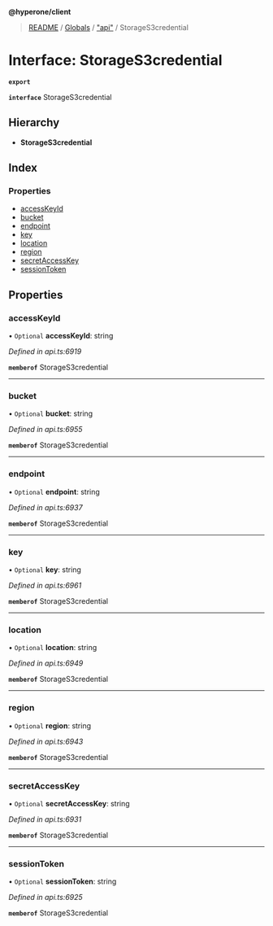 **@hyperone/client**

> [README](../README.md) / [Globals](../globals.md) / ["api"](../modules/_api_.md) / StorageS3credential

# Interface: StorageS3credential

**`export`** 

**`interface`** StorageS3credential

## Hierarchy

* **StorageS3credential**

## Index

### Properties

* [accessKeyId](_api_.storages3credential.md#accesskeyid)
* [bucket](_api_.storages3credential.md#bucket)
* [endpoint](_api_.storages3credential.md#endpoint)
* [key](_api_.storages3credential.md#key)
* [location](_api_.storages3credential.md#location)
* [region](_api_.storages3credential.md#region)
* [secretAccessKey](_api_.storages3credential.md#secretaccesskey)
* [sessionToken](_api_.storages3credential.md#sessiontoken)

## Properties

### accessKeyId

• `Optional` **accessKeyId**: string

*Defined in api.ts:6919*

**`memberof`** StorageS3credential

___

### bucket

• `Optional` **bucket**: string

*Defined in api.ts:6955*

**`memberof`** StorageS3credential

___

### endpoint

• `Optional` **endpoint**: string

*Defined in api.ts:6937*

**`memberof`** StorageS3credential

___

### key

• `Optional` **key**: string

*Defined in api.ts:6961*

**`memberof`** StorageS3credential

___

### location

• `Optional` **location**: string

*Defined in api.ts:6949*

**`memberof`** StorageS3credential

___

### region

• `Optional` **region**: string

*Defined in api.ts:6943*

**`memberof`** StorageS3credential

___

### secretAccessKey

• `Optional` **secretAccessKey**: string

*Defined in api.ts:6931*

**`memberof`** StorageS3credential

___

### sessionToken

• `Optional` **sessionToken**: string

*Defined in api.ts:6925*

**`memberof`** StorageS3credential
